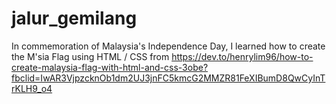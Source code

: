 # jalur_gemilang
In commemoration of Malaysia's Independence Day, I learned how to create the M'sia Flag using HTML / CSS from
https://dev.to/henrylim96/how-to-create-malaysia-flag-with-html-and-css-3obe?fbclid=IwAR3VjpzcknOb1dm2UJ3jnFC5kmcG2MMZR81FeXIBumD8QwCyInTrKLH9_o4
